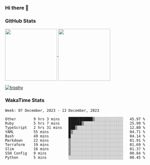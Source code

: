### Hi there 👋

### GitHub Stats

<a href="https://github.com/anuraghazra/github-readme-stats">
  <img align="center" height="170px" src="https://github-readme-stats.vercel.app/api/top-langs/?username=tksfjt1024&layout=compact&count_private=true&show_icons=true&show_icons=true&theme=graywhite" />
</a>
<a href="https://github.com/anuraghazra/github-readme-stats">
  <img align="center" height="170px" src="https://github-readme-stats.vercel.app/api?username=tksfjt1024&count_private=true&show_icons=true&show_icons=true&theme=graywhite" />
</a>

[![trophy](https://github-profile-trophy.vercel.app/?username=tksfjt1024)](https://github.com/ryo-ma/github-profile-trophy)

### WakaTime Stats

<!--START_SECTION:waka-->
```text
Week: 07 December, 2023 - 13 December, 2023

Other        9 hrs 3 mins    ███████████▒░░░░░░░░░░░░░   45.97 % 
Ruby         5 hrs 7 mins    ██████▒░░░░░░░░░░░░░░░░░░   25.99 % 
TypeScript   2 hrs 31 mins   ███▒░░░░░░░░░░░░░░░░░░░░░   12.80 % 
YAML         55 mins         █▒░░░░░░░░░░░░░░░░░░░░░░░   04.71 % 
Bash         49 mins         █░░░░░░░░░░░░░░░░░░░░░░░░   04.14 % 
Markdown     22 mins         ▒░░░░░░░░░░░░░░░░░░░░░░░░   01.91 % 
Terraform    19 mins         ▒░░░░░░░░░░░░░░░░░░░░░░░░   01.69 % 
Slim         16 mins         ▒░░░░░░░░░░░░░░░░░░░░░░░░   01.37 % 
SSH Config   9 mins          ▒░░░░░░░░░░░░░░░░░░░░░░░░   00.84 % 
Python       5 mins          ░░░░░░░░░░░░░░░░░░░░░░░░░   00.45 % 
```
<!--END_SECTION:waka-->
